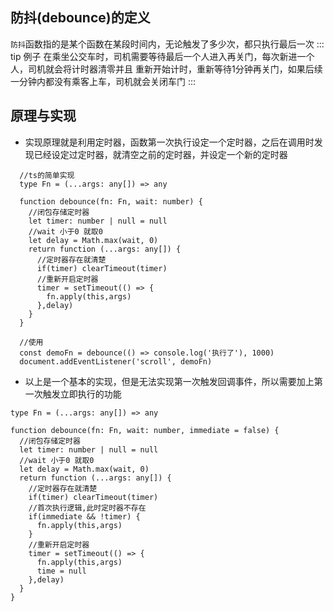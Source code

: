 ## 防抖(debounce)的定义
`防抖`函数指的是某个函数在某段时间内，无论触发了多少次，都只执行最后一次
::: tip 例子
在乘坐公交车时，司机需要等待最后一个人进入再关门，每次新进一个人，司机就会将计时器清零并且
重新开始计时，重新等待1分钟再关门，如果后续一分钟内都没有乘客上车，司机就会关闭车门
:::
## 原理与实现
- 实现原理就是利用定时器，函数第一次执行设定一个定时器，之后在调用时发现已经设定过定时器，就清空之前的定时器，并设定一个新的定时器

```ts:line-numbers 
  //ts的简单实现
  type Fn = (...args: any[]) => any

  function debounce(fn: Fn, wait: number) {
    //闭包存储定时器
    let timer: number | null = null
    //wait 小于0 就取0
    let delay = Math.max(wait, 0)
    return function (...args: any[]) {
      //定时器存在就清楚
      if(timer) clearTimeout(timer)
      //重新开启定时器
      timer = setTimeout(() => {
        fn.apply(this,args)
      },delay)
    }
  }

  //使用
  const demoFn = debounce(() => console.log('执行了'), 1000)
  document.addEventListener('scroll', demoFn)
```
- 以上是一个基本的实现，但是无法实现第一次触发回调事件，所以需要加上第一次触发立即执行的功能

```ts:line-numbers{12-14}
type Fn = (...args: any[]) => any

function debounce(fn: Fn, wait: number, immediate = false) {
  //闭包存储定时器
  let timer: number | null = null
  //wait 小于0 就取0
  let delay = Math.max(wait, 0)
  return function (...args: any[]) {
    //定时器存在就清楚
    if(timer) clearTimeout(timer)
    //首次执行逻辑,此时定时器不存在
    if(immediate && !timer) {
      fn.apply(this,args)
    }
    //重新开启定时器
    timer = setTimeout(() => {
      fn.apply(this,args)
      time = null
    },delay)
  }
}
```

